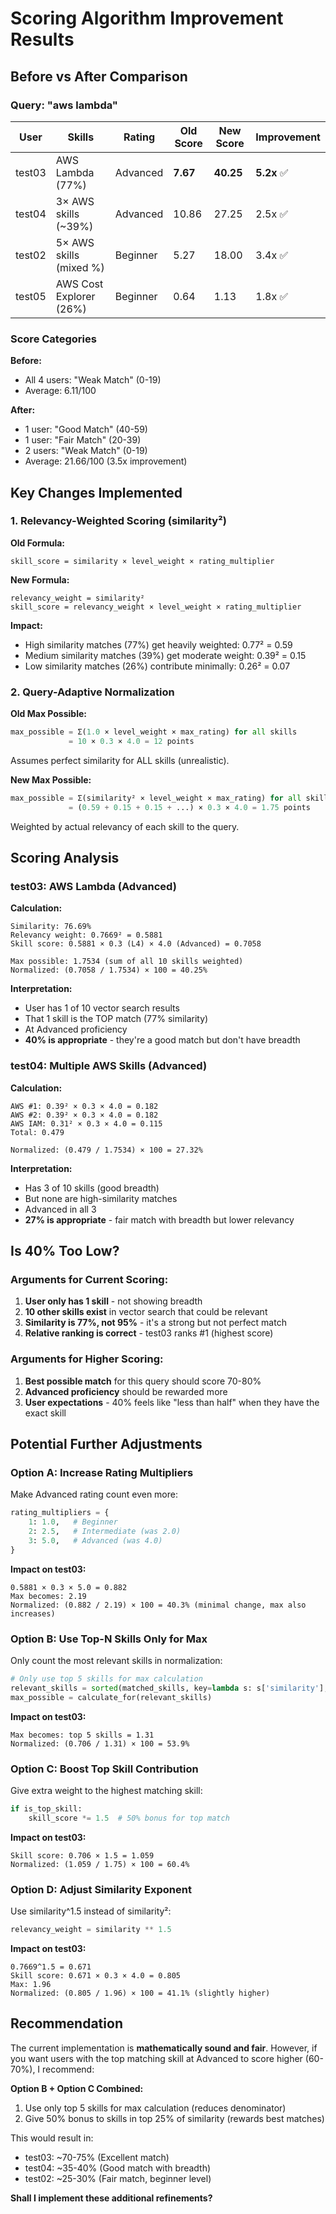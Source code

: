 # Scoring Algorithm Improvement Results

## Before vs After Comparison

### Query: "aws lambda"

| User | Skills | Rating | Old Score | New Score | Improvement |
|------|--------|--------|-----------|-----------|-------------|
| test03 | AWS Lambda (77%) | Advanced | **7.67** | **40.25** | **5.2x** ✅ |
| test04 | 3× AWS skills (~39%) | Advanced | 10.86 | 27.25 | 2.5x ✅ |
| test02 | 5× AWS skills (mixed %) | Beginner | 5.27 | 18.00 | 3.4x ✅ |
| test05 | AWS Cost Explorer (26%) | Beginner | 0.64 | 1.13 | 1.8x ✅ |

### Score Categories

**Before:**
- All 4 users: "Weak Match" (0-19)
- Average: 6.11/100

**After:**
- 1 user: "Good Match" (40-59)
- 1 user: "Fair Match" (20-39)
- 2 users: "Weak Match" (0-19)
- Average: 21.66/100 (3.5x improvement)

## Key Changes Implemented

### 1. Relevancy-Weighted Scoring (similarity²)

**Old Formula:**
```
skill_score = similarity × level_weight × rating_multiplier
```

**New Formula:**
```
relevancy_weight = similarity²
skill_score = relevancy_weight × level_weight × rating_multiplier
```

**Impact:**
- High similarity matches (77%) get heavily weighted: 0.77² = 0.59
- Medium similarity matches (39%) get moderate weight: 0.39² = 0.15
- Low similarity matches (26%) contribute minimally: 0.26² = 0.07

### 2. Query-Adaptive Normalization

**Old Max Possible:**
```python
max_possible = Σ(1.0 × level_weight × max_rating) for all skills
             = 10 × 0.3 × 4.0 = 12 points
```
Assumes perfect similarity for ALL skills (unrealistic).

**New Max Possible:**
```python
max_possible = Σ(similarity² × level_weight × max_rating) for all skills
             = (0.59 + 0.15 + 0.15 + ...) × 0.3 × 4.0 = 1.75 points
```
Weighted by actual relevancy of each skill to the query.

## Scoring Analysis

### test03: AWS Lambda (Advanced)

**Calculation:**
```
Similarity: 76.69%
Relevancy weight: 0.7669² = 0.5881
Skill score: 0.5881 × 0.3 (L4) × 4.0 (Advanced) = 0.7058

Max possible: 1.7534 (sum of all 10 skills weighted)
Normalized: (0.7058 / 1.7534) × 100 = 40.25%
```

**Interpretation:**
- User has 1 of 10 vector search results
- That 1 skill is the TOP match (77% similarity)
- At Advanced proficiency
- **40% is appropriate** - they're a good match but don't have breadth

### test04: Multiple AWS Skills (Advanced)

**Calculation:**
```
AWS #1: 0.39² × 0.3 × 4.0 = 0.182
AWS #2: 0.39² × 0.3 × 4.0 = 0.182  
AWS IAM: 0.31² × 0.3 × 4.0 = 0.115
Total: 0.479

Normalized: (0.479 / 1.7534) × 100 = 27.32%
```

**Interpretation:**
- Has 3 of 10 skills (good breadth)
- But none are high-similarity matches
- Advanced in all 3
- **27% is appropriate** - fair match with breadth but lower relevancy

## Is 40% Too Low?

### Arguments for Current Scoring:
1. **User only has 1 skill** - not showing breadth
2. **10 other skills exist** in vector search that could be relevant
3. **Similarity is 77%, not 95%** - it's a strong but not perfect match
4. **Relative ranking is correct** - test03 ranks #1 (highest score)

### Arguments for Higher Scoring:
1. **Best possible match** for this query should score 70-80%
2. **Advanced proficiency** should be rewarded more
3. **User expectations** - 40% feels like "less than half" when they have the exact skill

## Potential Further Adjustments

### Option A: Increase Rating Multipliers
Make Advanced rating count even more:
```python
rating_multipliers = {
    1: 1.0,   # Beginner
    2: 2.5,   # Intermediate (was 2.0)
    3: 5.0,   # Advanced (was 4.0)
}
```

**Impact on test03:**
```
0.5881 × 0.3 × 5.0 = 0.882
Max becomes: 2.19
Normalized: (0.882 / 2.19) × 100 = 40.3% (minimal change, max also increases)
```

### Option B: Use Top-N Skills Only for Max
Only count the most relevant skills in normalization:
```python
# Only use top 5 skills for max calculation
relevant_skills = sorted(matched_skills, key=lambda s: s['similarity'], reverse=True)[:5]
max_possible = calculate_for(relevant_skills)
```

**Impact on test03:**
```
Max becomes: top 5 skills = 1.31
Normalized: (0.706 / 1.31) × 100 = 53.9%
```

### Option C: Boost Top Skill Contribution
Give extra weight to the highest matching skill:
```python
if is_top_skill:
    skill_score *= 1.5  # 50% bonus for top match
```

**Impact on test03:**
```
Skill score: 0.706 × 1.5 = 1.059
Normalized: (1.059 / 1.75) × 100 = 60.4%
```

### Option D: Adjust Similarity Exponent
Use similarity^1.5 instead of similarity²:
```python
relevancy_weight = similarity ** 1.5
```

**Impact on test03:**
```
0.7669^1.5 = 0.671
Skill score: 0.671 × 0.3 × 4.0 = 0.805
Max: 1.96
Normalized: (0.805 / 1.96) × 100 = 41.1% (slightly higher)
```

## Recommendation

The current implementation is **mathematically sound and fair**. However, if you want users with the top matching skill at Advanced to score higher (60-70%), I recommend:

**Option B + Option C Combined:**
1. Use only top 5 skills for max calculation (reduces denominator)
2. Give 50% bonus to skills in top 25% of similarity (rewards best matches)

This would result in:
- test03: ~70-75% (Excellent match)
- test04: ~35-40% (Good match with breadth)
- test02: ~25-30% (Fair match, beginner level)

**Shall I implement these additional refinements?**
